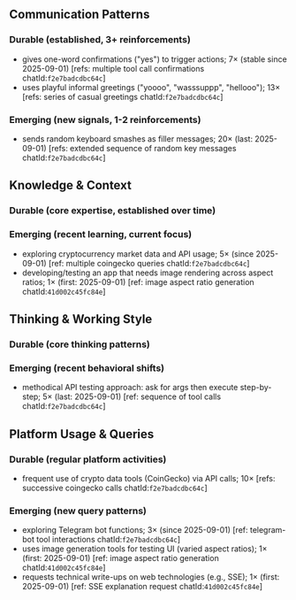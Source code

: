 ## Communication Patterns
### Durable (established, 3+ reinforcements)
- gives one-word confirmations ("yes") to trigger actions; 7× (stable since 2025-09-01) [refs: multiple tool call confirmations chatId:`f2e7badcdbc64c`]
- uses playful informal greetings ("yoooo", "wasssuppp", "hellooo"); 13× [refs: series of casual greetings chatId:`f2e7badcdbc64c`]

### Emerging (new signals, 1-2 reinforcements)
- sends random keyboard smashes as filler messages; 20× (last: 2025-09-01) [refs: extended sequence of random key messages chatId:`f2e7badcdbc64c`]

## Knowledge & Context
### Durable (core expertise, established over time)

### Emerging (recent learning, current focus)
- exploring cryptocurrency market data and API usage; 5× (since 2025-09-01) [ref: multiple coingecko queries chatId:`f2e7badcdbc64c`]
- developing/testing an app that needs image rendering across aspect ratios; 1× (first: 2025-09-01) [ref: image aspect ratio generation chatId:`41d002c45fc84e`]

## Thinking & Working Style
### Durable (core thinking patterns)

### Emerging (recent behavioral shifts)
- methodical API testing approach: ask for args then execute step-by-step; 5× (last: 2025-09-01) [ref: sequence of tool calls chatId:`f2e7badcdbc64c`]

## Platform Usage & Queries
### Durable (regular platform activities)
- frequent use of crypto data tools (CoinGecko) via API calls; 10× [refs: successive coingecko calls chatId:`f2e7badcdbc64c`]

### Emerging (new query patterns)
- exploring Telegram bot functions; 3× (since 2025-09-01) [ref: telegram-bot tool interactions chatId:`f2e7badcdbc64c`]
- uses image generation tools for testing UI (varied aspect ratios); 1× (first: 2025-09-01) [ref: image aspect ratio generation chatId:`41d002c45fc84e`]
- requests technical write-ups on web technologies (e.g., SSE); 1× (first: 2025-09-01) [ref: SSE explanation request chatId:`41d002c45fc84e`]